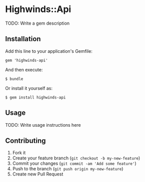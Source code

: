 # Highwinds::Api

TODO: Write a gem description

## Installation

Add this line to your application's Gemfile:

    gem 'highwinds-api'

And then execute:

    $ bundle

Or install it yourself as:

    $ gem install highwinds-api

## Usage

TODO: Write usage instructions here

## Contributing

1. Fork it
2. Create your feature branch (`git checkout -b my-new-feature`)
3. Commit your changes (`git commit -am 'Add some feature'`)
4. Push to the branch (`git push origin my-new-feature`)
5. Create new Pull Request
